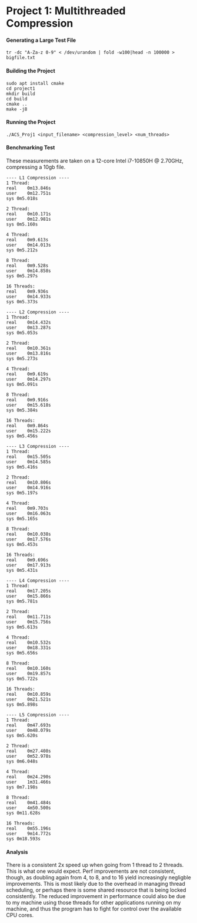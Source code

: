 # Project 1: Multithreaded Compression

#### Generating a Large Test File
```
tr -dc "A-Za-z 0-9" < /dev/urandom | fold -w100|head -n 100000 > bigfile.txt
```


#### Building the Project
```
sudo apt install cmake
cd project1
mkdir build
cd build
cmake ..
make -j8
```

#### Running the Project
```
./ACS_Proj1 <input_filename> <compression_level> <num_threads>
```

#### Benchmarking Test

These measurements are taken on a 12-core Intel i7-10850H @ 2.70GHz, compressing a 10gb file. 

```
---- L1 Compression ----
1 Thread:
real	0m13.846s
user	0m12.751s
sys	0m5.018s

2 Thread:
real	0m10.171s
user	0m12.981s
sys	0m5.160s

4 Thread:
real	0m9.613s
user	0m14.013s
sys	0m5.212s

8 Thread:
real	0m9.528s
user	0m14.858s
sys	0m5.297s

16 Threads:
real	0m9.936s
user	0m14.933s
sys	0m5.373s

---- L2 Compression ----
1 Thread:
real	0m14.432s
user	0m13.287s
sys	0m5.053s

2 Thread:
real	0m10.361s
user	0m13.816s
sys	0m5.273s

4 Thread:
real	0m9.619s
user	0m14.297s
sys	0m5.091s

8 Thread:
real	0m9.916s
user	0m15.618s
sys	0m5.384s

16 Threads:
real	0m9.864s
user	0m15.222s
sys	0m5.456s

---- L3 Compression ----
1 Thread:
real	0m15.505s
user	0m14.585s
sys	0m5.416s

2 Thread:
real	0m10.806s
user	0m14.916s
sys	0m5.197s

4 Thread:
real	0m9.703s
user	0m16.063s
sys	0m5.165s

8 Thread:
real	0m10.038s
user	0m17.576s
sys	0m5.453s

16 Threads:
real	0m9.696s
user	0m17.913s
sys	0m5.431s

---- L4 Compression ----
1 Thread:
real	0m17.205s
user	0m15.866s
sys	0m5.781s

2 Thread:
real	0m11.711s
user	0m15.756s
sys	0m5.613s

4 Thread:
real	0m10.532s
user	0m18.331s
sys	0m5.656s

8 Thread:
real	0m10.160s
user	0m19.857s
sys	0m5.722s

16 Threads:
real	0m10.859s
user	0m21.521s
sys	0m5.898s

---- L5 Compression ----
1 Thread:
real	0m47.693s
user	0m48.079s
sys	0m5.620s

2 Thread:
real	0m27.408s
user	0m52.978s
sys	0m6.048s

4 Thread:
real	0m24.290s
user	1m31.466s
sys	0m7.198s

8 Thread:
real	0m41.484s
user	4m50.500s
sys	0m11.628s

16 Threads:
real	0m55.196s
user	9m14.772s
sys	0m18.593s
```

#### Analysis

There is a consistent 2x speed up when going from 1 thread to 2 threads. This is what one would expect. Perf improvements are not consistent, though, as doubling again from 4, to 8, and to 16 yield increasingly negligble improvements. This is most likely due to the overhead in managing thread scheduling, or perhaps there is some shared resource that is being locked consistently. The reduced improvement in performance could also be due to my machine using those threads for other applications running on my machine, and thus the program has to fight for control over the available CPU cores.  

